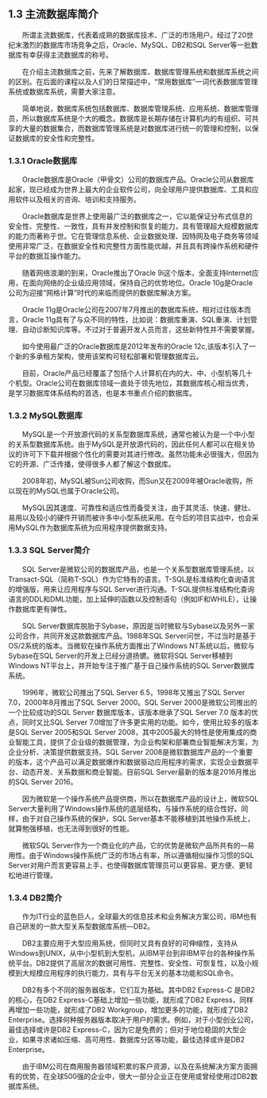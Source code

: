 ## 1.3  主流数据库简介
 

&emsp;&emsp;所谓主流数据库，代表着成熟的数据库技术、广泛的市场用户。经过了20世纪末激烈的数据库市场竞争之后，Oracle、MySQL、DB2和SQL Server等一批数据库有幸获得主流数据库的称号。

&emsp;&emsp;在介绍主流数据库之前，先来了解数据库、数据库管理系统和数据库系统之间的区别。在后面的课程以及人们的日常描述中，“常用数据库”一词代表数据库管理系统或数据库系统，需要大家注意。

&emsp;&emsp;简单地说，数据库系统包括数据库、数据库管理系统、应用系统、数据库管理员，所以数据库系统是个大的概念。数据库是长期存储在计算机内的有组织、可共享的大量的数据集合，而数据库管理系统是对数据库进行统一的管理和控制，以保证数据库的安全性和完整性。

### 1.3.1  Oracle数据库  

&emsp;&emsp;Oracle数据库是Oracle（甲骨文）公司的数据库产品。Oracle公司从数据库起家，现已经成为世界上最大的企业软件公司，向全球用户提供数据库、工具和应用软件以及相关的咨询、培训和支持服务。

&emsp;&emsp;Oracle数据库是世界上使用最广泛的数据库之一，它以能保证分布式信息的安全性、完整性、一致性，具有并发控制和恢复的能力，具有管理超大规模数据库的能力而著称于世。它在管理信息系统、企业数据处理、因特网及电子商务等领域使用非常广泛，在数据安全性和完整性方面性能优越，并且具有跨操作系统和硬件平台的数据互操作能力。

&emsp;&emsp;随着网络浪潮的到来，Oracle推出了Oracle 9i这个版本，全面支持Internet应用，在面向网络的企业级应用领域，保持自己的优势地位。Oracle 10g是Oracle公司为迎接“网格计算”时代的来临而提供的数据库解决方案。

&emsp;&emsp;Oracle 11g是Oracle公司在2007年7月推出的数据库系统，相对过往版本而言，Oracle 11g具有了与众不同的特性，比如说：数据库重演、SQL重演、计划管理、自动诊断知识库等。不过对于普遍开发人员而言，这些新特性并不需要掌握。

&emsp;&emsp;如今使用最广泛的Oracle数据库是2012年发布的Oracle 12c,该版本引入了一个新的多承租方架构，使用该架构可轻松部署和管理数据库云。

&emsp;&emsp;目前，Oracle产品已经覆盖了包括个人计算机在内的大、中、小型机等几十个机型。Oracle公司在数据库领域一直处于领先地位，其数据库核心相当优秀，是学习数据库体系结构的首选，也是本书重点介绍的数据库。




### 1.3.2  MySQL数据库  

&emsp;&emsp;MySQL是一个开放源代码的关系型数据库系统，通常也被认为是一个中小型的关系型数据库系统。由于MySQL是开放源代码的，因此任何人都可以在相关协议的许可下下载并根据个性化的需要对其进行修改。虽然功能未必很强大，但因为它的开源、广泛传播，使得很多人都了解这个数据库。

&emsp;&emsp;2008年初，MySQL被Sun公司收购，而Sun又在2009年被Oracle收购，所以现在的MySQL也属于Oracle公司。

&emsp;&emsp;MySQL因其速度、可靠性和适应性而备受关注，由于其灵活、快速、健壮、易用以及较小的硬件开销而被许多中小型系统采用。在今后的项目实战中，也会采用MySQL作为数据库系统为应用程序提供数据支持。

### 1.3.3  SQL Server简介  

&emsp;&emsp;SQL Server是微软公司的数据库产品，也是一个关系型数据库管理系统，以Transact-SQL（简称T-SQL）作为它特有的语言。T-SQL是标准结构化查询语言的增强版，用来让应用程序与SQL Server进行沟通。T-SQL提供标准结构化查询语言的DDL和DML功能，加上延伸的函数以及控制语句（例如IF和WHILE），让操作数据库更有弹性。

&emsp;&emsp;SQL Server数据库脱胎于Sybase，原因是当时微软与Sybase以及另外一家公司合作，共同开发这款数据库产品。1988年SQL Server问世，不过当时是基于OS/2系统的版本。当微软在操作系统方面推出了Windows NT系统以后，微软与Sybase在SQL Server的开发上已经分道扬镳。微软将SQL Server移植到Windows NT平台上，并开始专注于推广基于自己操作系统的SQL Server数据库系统。

&emsp;&emsp;1996年，微软公司推出了SQL Server 6.5，1998年又推出了SQL Server 7.0，2000年8月推出了SQL Server 2000。SQL Server 2000是微软公司推出的一个比较成功的SQL Server 数据库版本，该版本继承了SQL Server 7.0 版本的优点，同时又比SQL Server 7.0增加了许多更实用的功能。如今，使用比较多的版本是SQL Server 2005和SQL Server 2008，其中2005最大的特性是使用集成的商业智能工具，提供了企业级的数据管理，为企业构架和部署商业智能解决方案，为企业分析、决策提供数据支持。SQL Server 2008是微软数据库产品的一个重要的版本，这个产品可以满足数据爆炸和数据驱动应用程序的需求，实现企业数据平台、动态开发、关系数据和商业智能。目前SQL Server最新的版本是2016月推出的SQL Server 2016。

&emsp;&emsp;因为微软是一个操作系统产品提供商，所以在数据库产品的设计上，微软SQL Server大量利用了Windows操作系统的底层结构，与操作系统的结合性好。同样，由于对自己操作系统的保护，SQL Server基本不能移植到其他操作系统上，就算勉强移植，也无法得到很好的性能。

&emsp;&emsp;微软SQL Server作为一个商业化的产品，它的优势是微软产品所共有的—易用性。由于Windows操作系统广泛的市场占有率，所以遵循相似操作习惯的SQL Server对用户而言更容易上手，也使得数据库管理员可以更容易、更方便、更轻松地进行管理。




### 1.3.4  DB2简介  

&emsp;&emsp;作为IT行业的蓝色巨人，全球最大的信息技术和业务解决方案公司，IBM也有自己研发的一款大型关系型数据库系统—DB2。

&emsp;&emsp;DB2主要应用于大型应用系统，但同时又具有良好的可伸缩性，支持从Windows到UNIX，从中小型机到大型机，从IBM平台到非IBM平台的各种操作系统平台。DB2提供了高层次的数据可用性、完整性、安全性、可恢复性，以及小规模到大规模应用程序的执行能力，具有与平台无关的基本功能和SQL命令。

&emsp;&emsp;DB2有多个不同的服务器版本，它们互为基础。其中DB2 Express-C 是DB2的核心，在DB2 Express-C基础上增加一些功能，就形成了DB2 Express，同样再增加一些功能，就形成了DB2 Workgroup，增加更多的功能，就形成了DB2 Enterprise。选择何种服务器版本取决于用户的需求。例如，对于小型创业公司，最佳选择或许是DB2 Express-C，因为它是免费的；但对于地位稳固的大型企业，如果寻求诸如压缩、高可用性、数据库分区等功能，最佳选择或许是DB2 Enterprise。

&emsp;&emsp;由于IBM公司在商用服务器领域积累的客户资源，以及在系统解决方案方面拥有的优势，在全球500强的企业中，很大一部分企业正在使用或曾经使用过DB2数据库系统。

 

